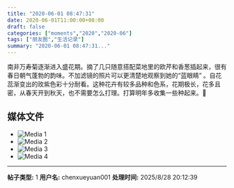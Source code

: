 ```yaml
---
title: "2020-06-01 08:47:31"
date: 2020-06-01T11:00:00+08:00
draft: false
categories: ["moments","2020","2020-06"]
tags: ["朋友圈","生活记录"]
summary: "2020-06-01 08:47:31..."
---
```


南非万寿菊逐渐进入盛花期。摘了几只随意搭配菜地里的欧芹和香葱插起来，很有春日朝气蓬勃的韵味。不加滤镜的照片可以更清楚地观察到她的“蓝眼睛” 。自花蕊渐变出的玫紫色彩十分耐看。这种花卉有较多品种和色系，花期极长，花多且密，从春天开到秋天，也不需要怎么打理。打算明年多收集一些种起来。🥰

## 媒体文件

- ![Media 1](/Moments/photos/2020-06-01/202006010847310.jpg)
- ![Media 2](/Moments/photos/2020-06-01/202006010847311.jpg)
- ![Media 3](/Moments/photos/2020-06-01/202006010847312.jpg)
- ![Media 4](/Moments/photos/2020-06-01/202006010847313.jpg)

---

**帖子类型:** 1
**用户名:** chenxueyuan001
**处理时间:** 2025/8/28 20:12:39